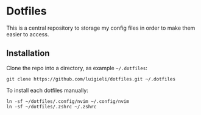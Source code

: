 # Dotfiles
This is a central repository to storage my config files in order to make them easier to access.

## Installation
Clone the repo into a directory, as example `~/.dotfiles`:

```
git clone https://github.com/luigieli/dotfiles.git ~/.dotfiles
```
To install each dotfiles manually:

```
ln -sf ~/dotfiles/.config/nvim ~/.config/nvim
ln -sf ~/dotfiles/.zshrc ~/.zshrc
```
